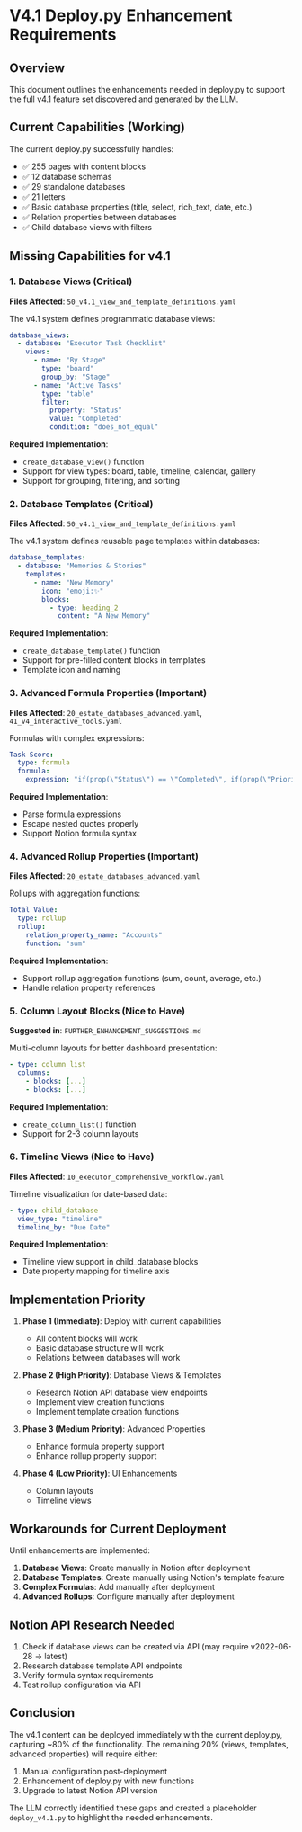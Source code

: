# V4.1 Deploy.py Enhancement Requirements

## Overview
This document outlines the enhancements needed in deploy.py to support the full v4.1 feature set discovered and generated by the LLM.

## Current Capabilities (Working)
The current deploy.py successfully handles:
- ✅ 255 pages with content blocks
- ✅ 12 database schemas
- ✅ 29 standalone databases  
- ✅ 21 letters
- ✅ Basic database properties (title, select, rich_text, date, etc.)
- ✅ Relation properties between databases
- ✅ Child database views with filters

## Missing Capabilities for v4.1

### 1. Database Views (Critical)
**Files Affected**: `50_v4.1_view_and_template_definitions.yaml`

The v4.1 system defines programmatic database views:
```yaml
database_views:
  - database: "Executor Task Checklist"
    views:
      - name: "By Stage"
        type: "board"
        group_by: "Stage"
      - name: "Active Tasks"
        type: "table"
        filter:
          property: "Status"
          value: "Completed"
          condition: "does_not_equal"
```

**Required Implementation**:
- `create_database_view()` function
- Support for view types: board, table, timeline, calendar, gallery
- Support for grouping, filtering, and sorting

### 2. Database Templates (Critical)
**Files Affected**: `50_v4.1_view_and_template_definitions.yaml`

The v4.1 system defines reusable page templates within databases:
```yaml
database_templates:
  - database: "Memories & Stories"
    templates:
      - name: "New Memory"
        icon: "emoji:✨"
        blocks:
          - type: heading_2
            content: "A New Memory"
```

**Required Implementation**:
- `create_database_template()` function
- Support for pre-filled content blocks in templates
- Template icon and naming

### 3. Advanced Formula Properties (Important)
**Files Affected**: `20_estate_databases_advanced.yaml`, `41_v4_interactive_tools.yaml`

Formulas with complex expressions:
```yaml
Task Score:
  type: formula
  formula:
    expression: "if(prop(\"Status\") == \"Completed\", if(prop(\"Priority\") == \"High\", 10, 5), 0)"
```

**Required Implementation**:
- Parse formula expressions
- Escape nested quotes properly
- Support Notion formula syntax

### 4. Advanced Rollup Properties (Important)
**Files Affected**: `20_estate_databases_advanced.yaml`

Rollups with aggregation functions:
```yaml
Total Value:
  type: rollup
  rollup:
    relation_property_name: "Accounts"
    function: "sum"
```

**Required Implementation**:
- Support rollup aggregation functions (sum, count, average, etc.)
- Handle relation property references

### 5. Column Layout Blocks (Nice to Have)
**Suggested in**: `FURTHER_ENHANCEMENT_SUGGESTIONS.md`

Multi-column layouts for better dashboard presentation:
```yaml
- type: column_list
  columns:
    - blocks: [...]
    - blocks: [...]
```

**Required Implementation**:
- `create_column_list()` function
- Support for 2-3 column layouts

### 6. Timeline Views (Nice to Have)
**Files Affected**: `10_executor_comprehensive_workflow.yaml`

Timeline visualization for date-based data:
```yaml
- type: child_database
  view_type: "timeline"
  timeline_by: "Due Date"
```

**Required Implementation**:
- Timeline view support in child_database blocks
- Date property mapping for timeline axis

## Implementation Priority

1. **Phase 1 (Immediate)**: Deploy with current capabilities
   - All content blocks will work
   - Basic database structure will work
   - Relations between databases will work

2. **Phase 2 (High Priority)**: Database Views & Templates
   - Research Notion API database view endpoints
   - Implement view creation functions
   - Implement template creation functions

3. **Phase 3 (Medium Priority)**: Advanced Properties
   - Enhance formula property support
   - Enhance rollup property support

4. **Phase 4 (Low Priority)**: UI Enhancements
   - Column layouts
   - Timeline views

## Workarounds for Current Deployment

Until enhancements are implemented:
1. **Database Views**: Create manually in Notion after deployment
2. **Database Templates**: Create manually using Notion's template feature
3. **Complex Formulas**: Add manually after deployment
4. **Advanced Rollups**: Configure manually after deployment

## Notion API Research Needed

1. Check if database views can be created via API (may require v2022-06-28 → latest)
2. Research database template API endpoints
3. Verify formula syntax requirements
4. Test rollup configuration via API

## Conclusion

The v4.1 content can be deployed immediately with the current deploy.py, capturing ~80% of the functionality. The remaining 20% (views, templates, advanced properties) will require either:
1. Manual configuration post-deployment
2. Enhancement of deploy.py with new functions
3. Upgrade to latest Notion API version

The LLM correctly identified these gaps and created a placeholder `deploy_v4.1.py` to highlight the needed enhancements.
